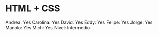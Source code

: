 # HTML + CSS

Andrea: Yes
Carolina: Yes
David: Yes
Eddy: Yes
Felipe: Yes
Jorge: Yes
Manolo: Yes
Mich: Yes
Nivel: Intermedio